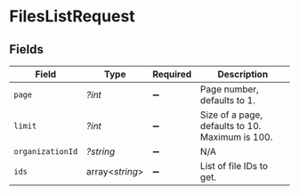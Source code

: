 # FilesListRequest


## Fields

| Field                                           | Type                                            | Required                                        | Description                                     |
| ----------------------------------------------- | ----------------------------------------------- | ----------------------------------------------- | ----------------------------------------------- |
| `page`                                          | *?int*                                          | :heavy_minus_sign:                              | Page number, defaults to 1.                     |
| `limit`                                         | *?int*                                          | :heavy_minus_sign:                              | Size of a page, defaults to 10. Maximum is 100. |
| `organizationId`                                | *?string*                                       | :heavy_minus_sign:                              | N/A                                             |
| `ids`                                           | array<*string*>                                 | :heavy_minus_sign:                              | List of file IDs to get.                        |